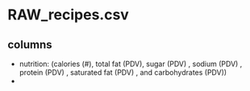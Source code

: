 # RAW_recipes.csv
## columns
- nutrition: (calories (#), total fat (PDV), sugar (PDV) , sodium (PDV) , protein (PDV) , saturated fat (PDV) , and carbohydrates (PDV))
- 